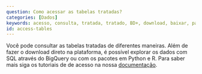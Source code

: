 ```yaml
---
question: Como acessar as tabelas tratadas?
categories: [Dados]
keywords: acesso, consulta, tratada, tratado, BD+, download, baixar, pacote, SQL, BigQuery, Python, R
id: access-tables
---
```


Você pode consultar as tabelas tratadas de diferentes maneiras. Além de fazer o download direto na plataforma, é possível explorar os dados com SQL através do BigQuery ou com os pacotes em Python e R. Para saber mais siga os tutoriais de de acesso na nossa [documentação](https://basedosdados.github.io/sdk/#acessando-tabelas-tratadas-bd).